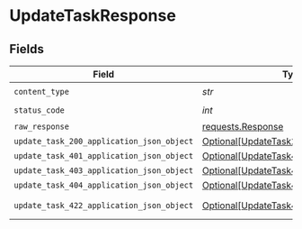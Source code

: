 # UpdateTaskResponse


## Fields

| Field                                                                                             | Type                                                                                              | Required                                                                                          | Description                                                                                       |
| ------------------------------------------------------------------------------------------------- | ------------------------------------------------------------------------------------------------- | ------------------------------------------------------------------------------------------------- | ------------------------------------------------------------------------------------------------- |
| `content_type`                                                                                    | *str*                                                                                             | :heavy_check_mark:                                                                                | N/A                                                                                               |
| `status_code`                                                                                     | *int*                                                                                             | :heavy_check_mark:                                                                                | N/A                                                                                               |
| `raw_response`                                                                                    | [requests.Response](https://requests.readthedocs.io/en/latest/api/#requests.Response)             | :heavy_minus_sign:                                                                                | N/A                                                                                               |
| `update_task_200_application_json_object`                                                         | [Optional[UpdateTask200ApplicationJSON]](../../models/operations/updatetask200applicationjson.md) | :heavy_minus_sign:                                                                                | OK                                                                                                |
| `update_task_401_application_json_object`                                                         | [Optional[UpdateTask401ApplicationJSON]](../../models/operations/updatetask401applicationjson.md) | :heavy_minus_sign:                                                                                | Unauthenticated                                                                                   |
| `update_task_403_application_json_object`                                                         | [Optional[UpdateTask403ApplicationJSON]](../../models/operations/updatetask403applicationjson.md) | :heavy_minus_sign:                                                                                | Forbidden                                                                                         |
| `update_task_404_application_json_object`                                                         | [Optional[UpdateTask404ApplicationJSON]](../../models/operations/updatetask404applicationjson.md) | :heavy_minus_sign:                                                                                | Not Found                                                                                         |
| `update_task_422_application_json_object`                                                         | [Optional[UpdateTask422ApplicationJSON]](../../models/operations/updatetask422applicationjson.md) | :heavy_minus_sign:                                                                                | Invalid data posted                                                                               |
